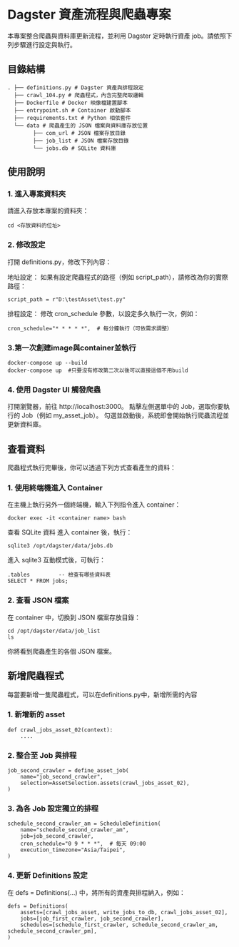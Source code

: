 # Dagster 資產流程與爬蟲專案

本專案整合爬蟲與資料庫更新流程，並利用 Dagster 定時執行資產 job。請依照下列步驟進行設定與執行。

## 目錄結構

    . ├── definitions.py # Dagster 資產與排程設定
      ├── crawl_104.py # 爬蟲程式，內含完整爬取邏輯 
      ├── Dockerfile # Docker 映像檔建置腳本 
      ├── entrypoint.sh # Container 啟動腳本
      ├── requirements.txt # Python 相依套件 
      └── data # 爬蟲產生的 JSON 檔案與資料庫存放位置
            ├── com_url # JSON 檔案存放目錄 
            ├── job_list # JSON 檔案存放目錄 
            └── jobs.db # SQLite 資料庫


## 使用說明

### 1. 進入專案資料夾
請進入存放本專案的資料夾：

    cd <存放資料的位址>

### 2. 修改設定
打開 definitions.py，修改下列內容：

地址設定：
如果有設定爬蟲程式的路徑（例如 script_path），請修改為你的實際路徑：

    script_path = r"D:\testAsset\test.py"

排程設定：
修改 cron_schedule 參數，以設定多久執行一次，例如：

    cron_schedule="* * * * *",  # 每分鐘執行（可依需求調整）

### 3.第一次創建image與container並執行

    docker-compose up --build
    docker-compose up  #只要沒有修改第二次以後可以直接這個不用build


### 4. 使用 Dagster UI 觸發爬蟲
打開瀏覽器，前往 http://localhost:3000。
點擊左側選單中的 Job，選取你要執行的 Job（例如 my_asset_job）。
勾選並啟動後，系統即會開始執行爬蟲流程並更新資料庫。

## 查看資料
爬蟲程式執行完畢後，你可以透過下列方式查看產生的資料：

### 1. 使用終端機進入 Container
在主機上執行另外一個終端機，輸入下列指令進入 container：

    docker exec -it <container name> bash

查看 SQLite 資料
進入 container 後，執行：

    sqlite3 /opt/dagster/data/jobs.db

進入 sqlite3 互動模式後，可執行：

    .tables         -- 檢查有哪些資料表
    SELECT * FROM jobs;

### 2. 查看 JSON 檔案
在 container 中，切換到 JSON 檔案存放目錄：

    cd /opt/dagster/data/job_list
    ls

你將看到爬蟲產生的各個 JSON 檔案。

## 新增爬蟲程式

每當要新增一隻爬蟲程式，可以在definitions.py中，新增所需的內容

### 1. 新增新的 asset

    def crawl_jobs_asset_02(context):
        ....

### 2. 整合至 Job 與排程

    job_second_crawler = define_asset_job(
        name="job_second_crawler",
        selection=AssetSelection.assets(crawl_jobs_asset_02),
    )

### 3. 為各 Job 設定獨立的排程

    schedule_second_crawler_am = ScheduleDefinition(
        name="schedule_second_crawler_am",
        job=job_second_crawler,
        cron_schedule="0 9 * * *",  # 每天 09:00
        execution_timezone="Asia/Taipei",
    )

### 4. 更新 Definitions 設定
在 defs = Definitions(...) 中，將所有的資產與排程納入，例如：

    defs = Definitions(
        assets=[crawl_jobs_asset, write_jobs_to_db, crawl_jobs_asset_02],
        jobs=[job_first_crawler, job_second_crawler],
        schedules=[schedule_first_crawler, schedule_second_crawler_am, schedule_second_crawler_pm],
    )
